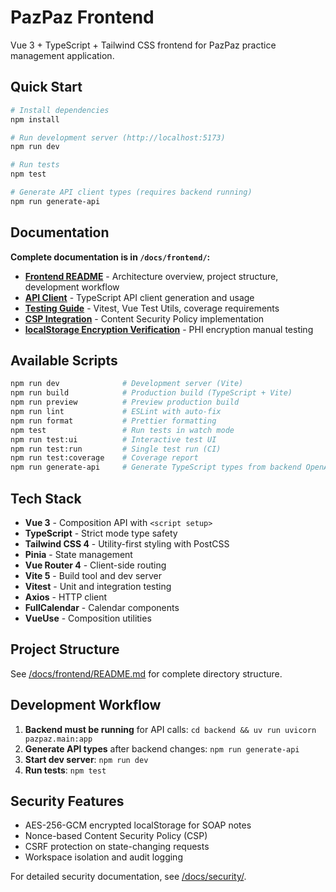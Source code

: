 # PazPaz Frontend

Vue 3 + TypeScript + Tailwind CSS frontend for PazPaz practice management application.

## Quick Start

```bash
# Install dependencies
npm install

# Run development server (http://localhost:5173)
npm run dev

# Run tests
npm test

# Generate API client types (requires backend running)
npm run generate-api
```

## Documentation

**Complete documentation is in `/docs/frontend/`:**

- **[Frontend README](/docs/frontend/README.md)** - Architecture overview, project structure, development workflow
- **[API Client](/docs/frontend/API_CLIENT.md)** - TypeScript API client generation and usage
- **[Testing Guide](/docs/frontend/TESTING.md)** - Vitest, Vue Test Utils, coverage requirements
- **[CSP Integration](/docs/frontend/CSP_INTEGRATION.md)** - Content Security Policy implementation
- **[localStorage Encryption Verification](/docs/frontend/LOCALSTORAGE_ENCRYPTION_VERIFICATION.md)** - PHI encryption manual testing

## Available Scripts

```bash
npm run dev              # Development server (Vite)
npm run build            # Production build (TypeScript + Vite)
npm run preview          # Preview production build
npm run lint             # ESLint with auto-fix
npm run format           # Prettier formatting
npm test                 # Run tests in watch mode
npm run test:ui          # Interactive test UI
npm run test:run         # Single test run (CI)
npm run test:coverage    # Coverage report
npm run generate-api     # Generate TypeScript types from backend OpenAPI
```

## Tech Stack

- **Vue 3** - Composition API with `<script setup>`
- **TypeScript** - Strict mode type safety
- **Tailwind CSS 4** - Utility-first styling with PostCSS
- **Pinia** - State management
- **Vue Router 4** - Client-side routing
- **Vite 5** - Build tool and dev server
- **Vitest** - Unit and integration testing
- **Axios** - HTTP client
- **FullCalendar** - Calendar components
- **VueUse** - Composition utilities

## Project Structure

See [/docs/frontend/README.md](/docs/frontend/README.md#-project-structure) for complete directory structure.

## Development Workflow

1. **Backend must be running** for API calls: `cd backend && uv run uvicorn pazpaz.main:app`
2. **Generate API types** after backend changes: `npm run generate-api`
3. **Start dev server**: `npm run dev`
4. **Run tests**: `npm test`

## Security Features

- AES-256-GCM encrypted localStorage for SOAP notes
- Nonce-based Content Security Policy (CSP)
- CSRF protection on state-changing requests
- Workspace isolation and audit logging

For detailed security documentation, see [/docs/security/](/docs/security/).

